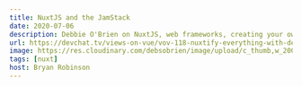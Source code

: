 ```yaml
---
title: NuxtJS and the JamStack
date: 2020-07-06
description: Debbie O'Brien on NuxtJS, web frameworks, creating your own framework and more
url: https://devchat.tv/views-on-vue/vov-118-nuxtify-everything-with-debbie-obrien/
image: https://res.cloudinary.com/debsobrien/image/upload/c_thumb,w_200,g_face,fl_lossy,f_auto/v1607252610/debbie.codes/podcasts/jamstack_v2jn8u.png
tags: [nuxt]
host: Bryan Robinson
---
```

